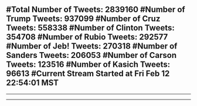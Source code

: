#Total Number of Tweets: 2839160 
#Number of Trump Tweets: 937099
#Number of Cruz Tweets: 558338
#Number of Clinton Tweets: 354708
#Number of Rubio Tweets: 292577
#Number of Jeb! Tweets: 270318
#Number of Sanders Tweets: 206053
#Number of Carson Tweets: 123516
#Number of Kasich Tweets: 96613
#Current Stream Started at Fri Feb 12 22:54:01 MST
---
---
---
